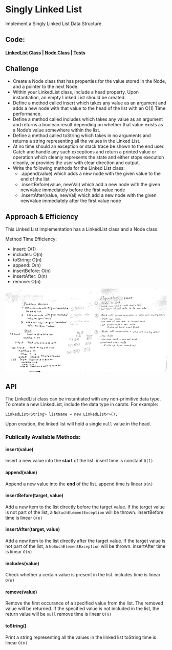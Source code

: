 # Singly Linked List
<!-- Short summary or background information -->
Implement a Singly Linked List Data Structure

## Code:
#### [LinkedList Class](/Data-Structures/linkedList/src/main/java/linkedList/LinkedList.java) | [Node Class](/Data-Structures/linkedList/src/main/java/linkedList/Node.java) | [Tests](/Data-Structures/linkedList/src/test/java/linkedList/LinkedListTest.java)


## Challenge
<!-- Description of the challenge -->
* Create a Node class that has properties for the value stored in the Node, and a pointer to the next Node.
* Within your LinkedList class, include a head property. Upon instantiation, an empty Linked List should be created.
* Define a method called insert which takes any value as an argument and adds a new node with that value to the head of the list with an O(1) Time performance.
* Define a method called includes which takes any value as an argument and returns a boolean result depending on whether that value exists as a Node’s value somewhere within the list.
* Define a method called toString which takes in no arguments and returns a string representing all the values in the Linked List.
* At no time should an exception or stack trace be shown to the end user. Catch and handle any such exceptions and return a printed value or operation which cleanly represents the state and either stops execution cleanly, or provides the user with clear direction and output.
* Write the following methods for the Linked List class:
  * .append(value) which adds a new node with the given value to the end of the list
  * .insertBefore(value, newVal) which add a new node with the given newValue immediately before the first value node
  * .insertAfter(value, newVal) which add a new node with the given newValue immediately after the first value node


## Approach & Efficiency
<!-- What approach did you take? Why? What is the Big O space/time for this approach? -->
This Linked List implementation has a LinkedList class and a Node class.

Method Time Efficiency:
* insert: O(1)
* includes: O(n)
* toString: O(n)
* append: O(n)
* insertBefore: O(n)
* insertAfter: O(n)
* remove: O(n)

![Linked List Inserts Whiteboard](/assets/linkedListInserts.png)


## API
<!-- Description of each method publicly available to your Linked List -->
The LinkedList class can be instantiated with any non-primitive data type. To create a new LinkedList, include the data type in carats. For example:
```
LinkedList<String> listName = new LinkedList<>();
```
Upon creation, the linked list will hold a single `null` value in the head.

### Publically Available Methods:
#### insert(value)
Insert a new value into the __start__ of the list.
insert time is constant `O(1)`
#### append(value)
Append a new value into the __end__ of the list.
append time is linear `O(n)`
#### insertBefore(target, value)
Add a new item to the list directly before the target value.
If the target value is not part of the list, a `NoSuchElementException` will be thrown.
insertBefore time is linear `O(n)`
#### insertAfter(target, value)
Add a new item to the list directly after the target value.
If the target value is not part of the list, a `NoSuchElementException` will be thrown.
insertAfter time is linear `O(n)`
#### includes(value)
Check whether a certain value is present in the list. 
includes time is linear `O(n)`
#### remove(value)
Remove the first occurance of a specified value from the list. The removed value will be returned.
If the specified value is not included in the list, the return value will be `null`
remove time is linear `O(n)`
#### toString()
Print a string representing all the values in the linked list
toString time is linear `O(n)`
